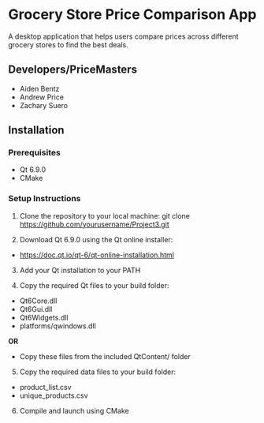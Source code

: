 # Grocery Store Price Comparison App

A desktop application that helps users compare prices across different grocery stores to find the best deals.

## Developers/PriceMasters
- Aiden Bentz
- Andrew Price
- Zachary Suero

## Installation

### Prerequisites
- Qt 6.9.0
- CMake

### Setup Instructions
1. Clone the repository to your local machine:
   git clone https://github.com/yourusername/Project3.git

2. Download Qt 6.9.0 using the Qt online installer:
- https://doc.qt.io/qt-6/qt-online-installation.html

3. Add your Qt installation to your PATH

4. Copy the required Qt files to your build folder:
- Qt6Core.dll
- Qt6Gui.dll
- Qt6Widgets.dll
- platforms/qwindows.dll

**OR**

- Copy these files from the included QtContent/ folder

5. Copy the required data files to your build folder:
- product_list.csv
- unique_products.csv

6. Compile and launch using CMake
